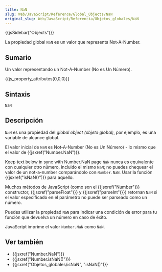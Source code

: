 ```yaml
---
title: NaN
slug: Web/JavaScript/Reference/Global_Objects/NaN
original_slug: Web/JavaScript/Referencia/Objetos_globales/NaN
---
```


{{jsSidebar("Objects")}}

La propiedad global `NaN` es un valor que representa Not-A-Number.

## Sumario

Un valor representando un Not-A-Number (No es Un Número).

{{js_property_attributes(0,0,0)}}

## Sintaxis

`NaN`

## Descripción

`NaN` es una propiedad del _global object (objeto global)_, por ejemplo, es una variable de alcance global.

El valor inicial de `NaN` es Not-A-Number (No es Un Número) - lo mismo que el valor de {{jsxref("Number.NaN")}}.

Keep text below in sync with Number.NaN page `NaN` nunca es equivalente con cualquier otro número, incluido el mismo `NaN`; no puedes chequear el valor de un not-a-number comparándolo con `Number.NaN`. Usar la función {{jsxref("isNaN()")}} para aquello.

Muchos métodos de JavaScript (como son el {{jsxref("Number")}} constructor, {{jsxref("parseFloat")}} y {{jsxref("parseInt")}}) retornan `NaN` si el valor especificado en el parámetro no puede ser parseado como un número.

Puedes utilizar la propiedad `NaN` para indicar una condición de error para tu función que devuelva un número en caso de éxito.

JavaScript imprime el valor `Number.NaN` como `NaN`.

## Ver también

- {{jsxref("Number.NaN")}}
- {{jsxref("Number.isNaN()")}}
- {{jsxref("Objetos_globales/isNaN", "isNaN()")}}
